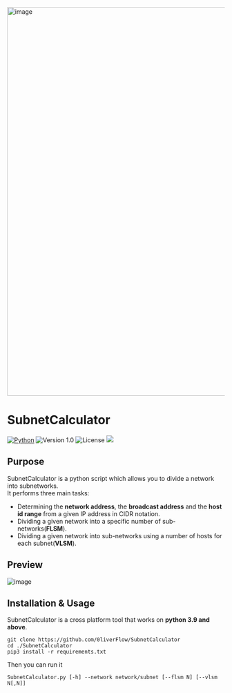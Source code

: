 <img width="900" alt="image" src="https://user-images.githubusercontent.com/64969369/210277615-2f481490-fdf2-4833-843f-fe30e82211d5.png">

# SubnetCalculator
[![Python](https://img.shields.io/badge/Python-%E2%89%A5%203.9-yellow.svg)](https://www.python.org/) 
![Version 1.0](http://img.shields.io/badge/version-v1.0-orange.svg) ![License](https://img.shields.io/badge/license-GPLv3-red.svg) <img src="https://img.shields.io/badge/Maintained%3F-Yes-96c40f"> 
 
 ## Purpose
SubnetCalculator is a python script which allows you to divide a network into subnetworks.<br>
It performs three main tasks:
- Determining the **network address**, the **broadcast address** and the **host id range** from a given IP address in CIDR notation.<br>
- Dividing a given network into a specific number of sub-networks(**FLSM**).
- Dividing a given network into sub-networks using a number of hosts for each subnet(**VLSM**).<br>
## Preview
![image](https://user-images.githubusercontent.com/64969369/233727082-4ddb1706-d8f3-4043-8f65-136740c26c7e.png)


## Installation & Usage
SubnetCalculator is a cross platform tool that works on **python 3.9 and above**.
```
git clone https://github.com/0liverFlow/SubnetCalculator
cd ./SubnetCalculator
pip3 install -r requirements.txt
```
Then you can run it
```
SubnetCalculator.py [-h] --network network/subnet [--flsm N] [--vlsm N[,N]]
```


